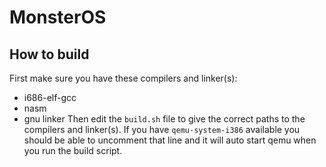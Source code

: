 # MonsterOS

## How to build
First make sure you have these compilers and linker(s):
- i686-elf-gcc
- nasm
- gnu linker
Then edit the `build.sh` file to give the correct paths to the compilers and linker(s).
If you have `qemu-system-i386` available you should be able to uncomment that line and
it will auto start qemu when you run the build script.
